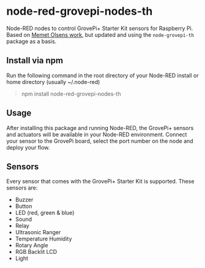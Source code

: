 # node-red-grovepi-nodes-th

Node-RED nodes to control GrovePi+ Starter Kit sensors for Raspberry Pi.
Based on [Memet Olsens work](https://github.com/memetolsen/node-red-grovepi-nodes), but updated and using the
`node-grovepi-th` package as a basis.

Install via npm
---------------

Run the following command in the root directory of your Node-RED install or home directory (usually ~/.node-red)
> npm install node-red-grovepi-nodes-th


Usage
-----

After installing this package and running Node-RED, the GrovePi+ sensors and actuators will be available in your
Node-RED environment. Connect your sensor to the GrovePi board, select the port number on the node and deploy your flow.


Sensors
-------

Every sensor that comes with the GrovePi+ Starter Kit is supported. These sensors are:

* Buzzer
* Button
* LED (red, green & blue)
* Sound
* Relay
* Ultrasonic Ranger
* Temperature Humidity
* Rotary Angle
* RGB Backlit LCD
* Light
